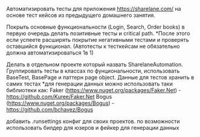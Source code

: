 Автоматизировать тесты для приложения https://sharelane.com/ на основе тест кейсов из предыдущего домашнего занятия.

Покрыть основные функциональности (Login, Search, Order books) в первую очередь делать позитивные тесты и critical path. *После этого если успеете расширять покрытие негативными тестами и проверять оставшийся функционал. (Автотесты к тесткейсам не обязательно должна автоматизироваться 1в 1)

Делать в отдельном проекте который назвать SharelaneAutomation.
Группировать тесты в классах по фунциональности, использовать BaseTest, BasePage и паттерн page object.
Данные для тестов хранить в самих тестах
*для генерации данных можно использовать таки библиотеки как: Faker (https://www.nuget.org/packages/Faker.Net) - https://github.com/Kuree/Faker.Net Bogus (https://www.nuget.org/packages/Bogus) - https://github.com/bchavez/Bogus

добавить .runsettings конфиг для своих проектов. по возможности использовать билдер для юзеров и фейкер для генерации данных